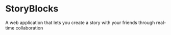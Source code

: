 # StoryBlocks

A web application that lets you create a story with your friends through real-time collaboration

